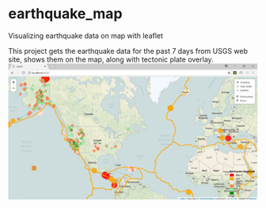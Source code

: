 # earthquake_map
Visualizing earthquake data on map with leaflet

This project gets the earthquake data for the past 7 days from USGS web site, shows them on the map, along with tectonic plate overlay.
![](earthquake_map.jpg)
